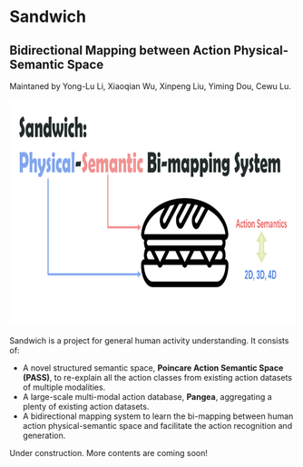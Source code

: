 # Sandwich
## Bidirectional Mapping between Action Physical-Semantic Space
Maintaned by Yong-Lu Li, Xiaoqian Wu, Xinpeng Liu, Yiming Dou, Cewu Lu.

<p align='center'>
    <img src="https://github.com/DirtyHarryLYL/Sandwich/blob/main/img/sandwich.png", height="400">
</p>


Sandwich is a project for general human activity understanding. It consists of:
- A novel structured semantic space, **Poincare Action Semantic Space (PASS)**, to re-explain all the action classes from existing action datasets of multiple modalities.
- A large-scale multi-modal action database, **Pangea**, aggregating a plenty of existing action datasets.
- A bidirectional mapping system to learn the bi-mapping between human action physical-semantic space and facilitate the action recognition and generation.

Under construction. More contents are coming soon!
